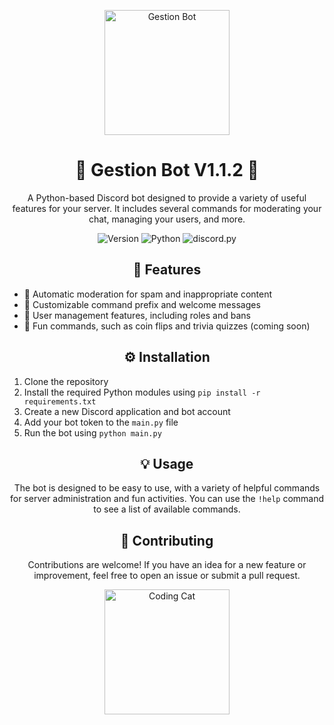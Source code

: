 <p align="center">
  <img src="https://i.imgur.com/xxxxxxxxx.png" alt="Gestion Bot" width="200">
</p>

<h1 align="center">🤖 Gestion Bot V1.1.2 🤖</h1>

<p align="center">
  A Python-based Discord bot designed to provide a variety of useful features for your server. It includes several commands for moderating your chat, managing your users, and more.
</p>

<p align="center">
  <img src="https://img.shields.io/badge/version-1.1.2-brightgreen" alt="Version">
  <img src="https://img.shields.io/badge/python-3.9-blue" alt="Python">
  <img src="https://img.shields.io/badge/discord.py-1.7.3-yellow" alt="discord.py">
</p>

<h2 align="center">🚀 Features</h2>

<ul>
  <li>🚫 Automatic moderation for spam and inappropriate content</li>
  <li>🤖 Customizable command prefix and welcome messages</li>
  <li>👥 User management features, including roles and bans</li>
  <li>🎉 Fun commands, such as coin flips and trivia quizzes (coming soon)</li>
</ul>

<h2 align="center">⚙️ Installation</h2>

<ol>
  <li>Clone the repository</li>
  <li>Install the required Python modules using <code>pip install -r requirements.txt</code></li>
  <li>Create a new Discord application and bot account</li>
  <li>Add your bot token to the <code>main.py</code> file</li>
  <li>Run the bot using <code>python main.py</code></li>
</ol>

<h2 align="center">💡 Usage</h2>

<p align="center">
  The bot is designed to be easy to use, with a variety of helpful commands for server administration and fun activities. You can use the <code>!help</code> command to see a list of available commands.
</p>

<h2 align="center">🤝 Contributing</h2>

<p align="center">
  Contributions are welcome! If you have an idea for a new feature or improvement, feel free to open an issue or submit a pull request.
</p>

<p align="center">
  <img src="https://media.giphy.com/media/ZVik7pBtu9dNS/giphy.gif" alt="Coding Cat" width="200">
</p>
